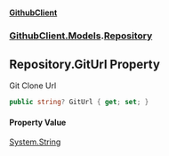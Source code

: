 #### [GithubClient](index 'index')
### [GithubClient.Models](GithubClient.Models 'GithubClient.Models').[Repository](GithubClient.Models.Repository 'GithubClient.Models.Repository')

## Repository.GitUrl Property

Git Clone Url

```csharp
public string? GitUrl { get; set; }
```

#### Property Value
[System.String](https://docs.microsoft.com/en-us/dotnet/api/System.String 'System.String')